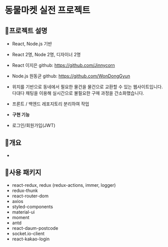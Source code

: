 # 동물마켓 실전 프로젝트

## 💛프로젝트 설명

- React, Node.js 기반
- React 2명, Node 2명, 디자이너 2명
- React 이지은 github: https://github.com/Jinnycorn
- Node.js 원동균 github: https://github.com/WonDongGyun
- 위치를 기반으로 동네에서 필요한 물건을 물건으로 교환할 수 있는 웹사이트입니다. 다대다 채팅을 이용해 실시간으로 불필요한 구매 과정을 간소화했습니다.
- 프론트 / 백엔드 레포지토리 분리하여 작업

- **구현 기능**
- 로그인/회원가입(JWT)

## 🧡개요

-

## 💚사용 패키지

- react-redux, redux (redux-actions, immer, logger)
- redux-thunk
- react-router-dom
- axios
- styled-components
- material-ui
- moment
- antd
- react-daum-postcode
- socket.io-client
- react-kakao-login
